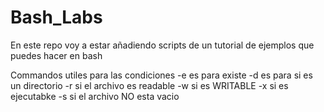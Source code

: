 # Bash_Labs

En este repo voy a estar añadiendo scripts de un tutorial de ejemplos que puedes hacer en bash

Commandos utiles para las condiciones
-e es para existe
-d es para si es un directorio
-r si el archivo es readable
-w si es WRITABLE
-x si es ejecutabke
-s si el archivo NO esta vacio
